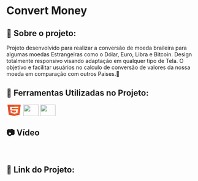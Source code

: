 <h1>Convert Money</h1>
<h2>📄 Sobre o projeto: </h2>
<p>Projeto desenvolvido para realizar a conversão de moeda braileira para algumas moedas Estrangeiras como o Dólar, Euro, Libra e Bitcoin. Design totalmente responsivo visando adaptação em qualquer tipo de Tela. O objetivo e facilitar usuários no calculo de conversão de valores da nossa moeda em comparação com outros Paises.💱 </p>
<h2>🔧 Ferramentas Utilizadas no Projeto:</h2>
 <div style= "display:inline_block">
   <img align="center" alt="Higor-HTML" height="30" width="40" src="https://raw.githubusercontent.com/devicons/devicon/master/icons/html5/html5-original.svg">
   <img align="center" height="30" width="40 "src="https://cdn.jsdelivr.net/gh/devicons/devicon@latest/icons/css3/css3-original.svg" /> 
   <img align="center" height="30" width="40 " src="https://cdn.jsdelivr.net/gh/devicons/devicon@latest/icons/javascript/javascript-original.svg" />
 </div>
 <h2>📷 Vídeo</h2>
 <img src="">
 

 <h2>🔗 Link do Projeto:</h2>
 
 

